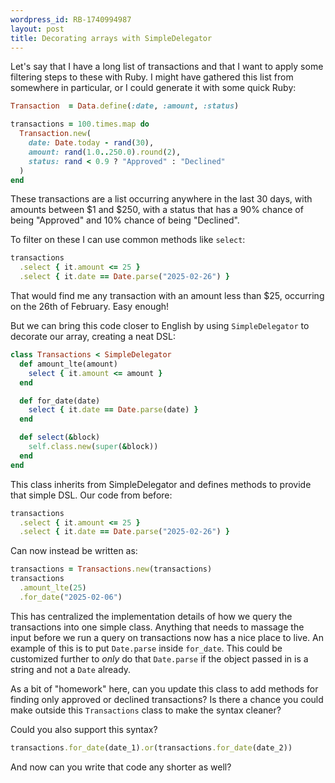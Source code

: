 ```yaml
---
wordpress_id: RB-1740994987
layout: post
title: Decorating arrays with SimpleDelegator
---
```


Let's say that I have a long list of transactions and that I want to apply some filtering steps to these with Ruby. I might have gathered this list from somewhere in particular, or I could generate it with some quick Ruby:

```ruby
Transaction  = Data.define(:date, :amount, :status)

transactions = 100.times.map do
  Transaction.new(
    date: Date.today - rand(30),
    amount: rand(1.0..250.0).round(2),
    status: rand < 0.9 ? "Approved" : "Declined"
  )
end
```

These transactions are a list occurring anywhere in the last 30 days, with amounts between $1 and $250, with a status that has a 90% chance of being "Approved" and 10% chance of being "Declined".

To filter on these I can use common methods like `select`:

```ruby
transactions
  .select { it.amount <= 25 }
  .select { it.date == Date.parse("2025-02-26") }
```

That would find me any transaction with an amount less than $25, occurring on the 26th of February. Easy enough!

But we can bring this code closer to English by using `SimpleDelegator` to decorate our array, creating a neat DSL:

```ruby
class Transactions < SimpleDelegator
  def amount_lte(amount)
    select { it.amount <= amount }
  end

  def for_date(date)
    select { it.date == Date.parse(date) }
  end

  def select(&block)
    self.class.new(super(&block))
  end
end
```

This class inherits from SimpleDelegator and defines methods to provide that simple DSL. Our code from before:

```ruby
transactions
  .select { it.amount <= 25 }
  .select { it.date == Date.parse("2025-02-26") }
```

Can now instead be written as:

```ruby
transactions = Transactions.new(transactions)
transactions
  .amount_lte(25)
  .for_date("2025-02-06")
```

This has centralized the implementation details of how we query the transactions into one simple class. Anything that needs to massage the input before we run a query on transactions now has a nice place to live. An example of this is to put `Date.parse` inside `for_date`. This could be customized further to _only_ do that `Date.parse` if the object passed in is a string and not a `Date` already.

As a bit of "homework" here, can you update this class to add methods for finding only approved or declined transactions? Is there a chance you could make outside this `Transactions` class to make the syntax cleaner?

Could you also support this syntax?

```ruby
transactions.for_date(date_1).or(transactions.for_date(date_2))
```

And now can you write that code any shorter as well?
